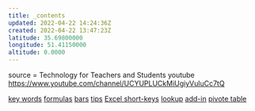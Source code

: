 ```yaml
---
title: _contents
updated: 2022-04-22 14:24:36Z
created: 2022-04-22 13:47:23Z
latitude: 35.69800000
longitude: 51.41150000
altitude: 0.0000
---
```


source =
Technology for Teachers and Students youtube
https://www.youtube.com/channel/UCYUPLUCkMiUgiyVuluCc7tQ



[key words](../../Pr%20summary/Excel/key%20words.md)
[formulas](../../Pr%20summary/Excel/formulas.md)
[bars](../../Pr%20summary/Excel/bars.md)
[tips](../../Pr%20summary/Excel/tips.md)
[Excel short-keys](../../Pr%20summary/Excel/Excel%20short-keys.md)
[lookup](../../Pr%20summary/Excel/lookup.md)
[add-in](../../Pr%20summary/Excel/add-in.md)
[pivote table](../../Pr%20summary/Excel/pivote%20table.md)